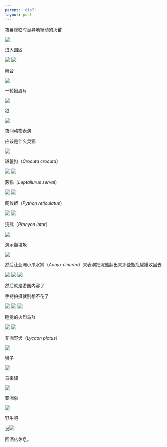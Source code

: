 ```yaml
---
parent: 'dis7'
layout: post
---
```

夜幕降临时诡异地窜动的火苗

<img class='disc' src='https://i.postimg.cc/13YB0Q8p/307.jpg'>

进入园区

<img class='disc' src='https://i.postimg.cc/MGCY4mbH/308.jpg'>

<img class='disc' src='https://i.postimg.cc/4375BScj/309.jpg'>

舞台

<img class='disc' src='https://i.postimg.cc/DZ1cK4Bg/310.jpg'>

一轮娥眉月

<img class='disc' src='https://i.postimg.cc/zfgCnRZr/311.jpg'>

狼

<img class='disc' src='https://i.postimg.cc/WzjwppyP/312.jpg'>

夜间动物表演

应该是什么灵猫

<img class='disc' src='https://i.postimg.cc/rFVNvmW1/313.jpg'>

斑鬣狗（<i>Crocuta crocuta</i>）

<img class='disc' src='https://i.postimg.cc/59qm7vH9/314.jpg'>

<img class='disc' src='https://i.postimg.cc/hvrbXWFQ/315.jpg'>

薮猫（<i>Leptailurus serval</i>）

<img class='disc' src='https://i.postimg.cc/GhXxrCJZ/316.jpg'>

<img class='disc' src='https://i.postimg.cc/52jq2Rsj/317.jpg'>

网纹蟒（<i>Python reticulatus</i>）

<img class='disc' src='https://i.postimg.cc/3x6j4Fq1/318.jpg'>

<img class='disc' src='https://i.postimg.cc/Hx1Q3sd7/319.jpg'>

浣熊（<i>Procyon lotor</i>）

<img class='disc' src='https://i.postimg.cc/NM8RnqjC/320.jpg'>

演示翻垃圾

<img class='disc' src='https://i.postimg.cc/C5FbTPZh/321.jpg'>

然后让亚洲小爪水獭（<i>Aonyx cinerea</i>）来表演把浣熊翻出来那些瓶瓶罐罐收回去

<img class='disc' src='https://i.postimg.cc/NFpmg6T1/322.jpg'>

<img class='disc' src='https://i.postimg.cc/gcDvqW5n/323.jpg'>

<img class='disc' src='https://i.postimg.cc/J4zjpFVK/324.jpg'>

然后就是游园内容了

手持拍摄就别想不花了

<img class='disc' src='https://i.postimg.cc/hPZT60Kn/326.jpg'>

<img class='disc' src='https://i.postimg.cc/3xPpJJyb/327.jpg'>

<img class='disc' src='https://i.postimg.cc/jjPfW0Pq/328.jpg'>

睡觉的火烈鸟群

<img class='disc' src='https://i.postimg.cc/QdB13WMT/329.jpg'>

<img class='disc' src='https://i.postimg.cc/FRxJZyT2/330.jpg'>

非洲野犬（<i>Lycaon pictus</i>）

<img class='disc' src='https://i.postimg.cc/T1Y5HKSh/331.jpg'>

狮子

<img class='disc' src='https://i.postimg.cc/XqHBMVSL/332.jpg'>

马来貘

<img class='disc' src='https://i.postimg.cc/zD0gHkbh/333.jpg'>

亚洲象

<img class='disc' src='https://i.postimg.cc/g26X5FMy/335.jpg'>

野牛吧

发<img class='disc' src='https://i.postimg.cc/5NrQnNmN/336.jpg'>

回酒店休息。
